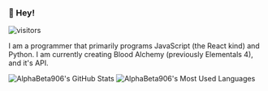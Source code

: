 ### 👋 Hey!
![visitors](https://visitor-badge.laobi.icu/badge?page_id=AlphaBeta906.AlphaBeta906)

I am a programmer that primarily programs JavaScript (the React kind) and Python. I am currently creating Blood Alchemy (previously Elementals 4), and it's API.

![AlphaBeta906's GitHub Stats](https://github-readme-stats.vercel.app/api?username=AlphaBeta906&show_icons=true&theme=dark&line_height=40)
![AlphaBeta906's Most Used Languages](https://gh-readme-stats.krish-the-dev.vercel.app/api/top-langs/?username=AlphaBeta906&show_icons=true&theme=dark)
